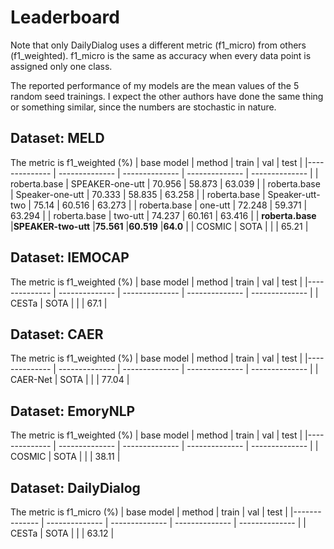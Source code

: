 # Leaderboard
Note that only DailyDialog uses a different metric (f1_micro) from others (f1_weighted). f1_micro is the same as accuracy when every data point is assigned only one class.

The reported performance of my models are the mean values of the 5 random seed trainings. I expect the other authors have done the same thing or something similar, since the numbers are stochastic in nature.

## Dataset: MELD 
The metric is f1_weighted (%)
|  base model | method | train | val | test |
|-------------- | -------------- | -------------- | -------------- | -------------- | 
| roberta.base | SPEAKER-one-utt | 70.956 | 58.873 | 63.039 | 
| roberta.base | Speaker-one-utt | 70.333 | 58.835 | 63.258 | 
| roberta.base | Speaker-utt-two | 75.14 | 60.516 | 63.273 | 
| roberta.base | one-utt | 72.248 | 59.371 | 63.294 | 
| roberta.base | two-utt | 74.237 | 60.161 | 63.416 | 
| **roberta.base** |**SPEAKER-two-utt** |**75.561** |**60.519** |**64.0** |
| COSMIC | SOTA |   |   | 65.21 |
## Dataset: IEMOCAP 
The metric is f1_weighted (%)
|  base model | method | train | val | test |
|-------------- | -------------- | -------------- | -------------- | -------------- | 
| CESTa | SOTA |   |   | 67.1 |
## Dataset: CAER 
The metric is f1_weighted (%)
|  base model | method | train | val | test |
|-------------- | -------------- | -------------- | -------------- | -------------- | 
| CAER-Net | SOTA |   |   | 77.04 |
## Dataset: EmoryNLP 
The metric is f1_weighted (%)
|  base model | method | train | val | test |
|-------------- | -------------- | -------------- | -------------- | -------------- | 
| COSMIC | SOTA |   |   | 38.11 |
## Dataset: DailyDialog 
The metric is f1_micro (%)
|  base model | method | train | val | test |
|-------------- | -------------- | -------------- | -------------- | -------------- | 
| CESTa | SOTA |   |   | 63.12 |
